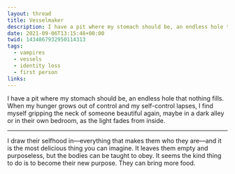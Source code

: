 ```yaml
---
layout: thread
title: Vesselmaker
description: I have a pit where my stomach should be, an endless hole that nothing fills. When my hunger grows out of control and my self-control lapses, I find myself gripping the neck of someone beautiful again, maybe in a dark alley or in their own bedroom, as the light fades from inside.
date: 2021-09-06T13:15:48+00:00
twid: 1434867932950114313
tags:
  - vampires
  - vessels
  - identity loss
  - first person
links:
---
```

<article class="thread">
<section class="tweet">
<p>I have a pit where my stomach should be, an endless hole that nothing fills. When my hunger grows out of control and my self-control lapses, I find myself gripping the neck of someone beautiful again, maybe in a dark alley or in their own bedroom, as the light fades from inside.</p>
</section>
<hr class="tweet_sep">
<section class="tweet">
<p>I draw their selfhood in—everything that makes them who they are—and it is the most delicious thing you can imagine. It leaves them empty and purposeless, but the bodies can be taught to obey. It seems the kind thing to do is to become their new purpose. They can bring more food.</p>
</section>
</article>
